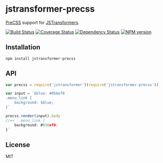 # jstransformer-precss

[PreCSS](https://github.com/jonathantneal/precss) support for [JSTransformers](http://github.com/jstransformers).

[![Build Status](https://img.shields.io/travis/jstransformers/jstransformer-precss/master.svg)](https://travis-ci.org/jstransformers/jstransformer-precss)
[![Coverage Status](https://img.shields.io/coveralls/jstransformers/jstransformer-precss/master.svg)](https://coveralls.io/r/jstransformers/jstransformer-precss?branch=master)
[![Dependency Status](https://img.shields.io/david/jstransformers/jstransformer-precss/master.svg)](http://david-dm.org/jstransformers/jstransformer-precss)
[![NPM version](https://img.shields.io/npm/v/jstransformer-precss.svg)](https://www.npmjs.org/package/jstransformer-precss)

## Installation

    npm install jstransformer-precss

## API

```js
var precss = require('jstransformer')(require('jstransformer-precss'))

var input = `$blue: #056ef0
.menu_link {
    background: $blue;
}`

precss.render(input).body
//=> `.menu_link {
    background: #056ef0;
}`
```

## License

MIT
